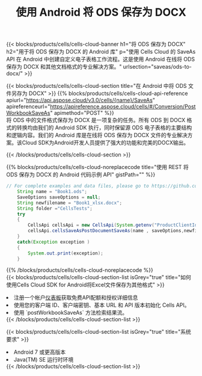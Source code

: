 ﻿---
title: 使用 Android 将 ODS 保存为 DOCX
description: 利用Aspose.Cells Cloud SDK for Android将ODS格式文件保存为DOCX格式文件。
kwords: Excel, Save ODS as DOCX, REST, Android
howto: How to save ODS as DOCX using Aspose.Cells Cloud Android library.
---
{{< blocks/products/cells/cells-cloud-banner h1="将 ODS 保存为 DOCX" h2="用于将 ODS 保存为 DOCX 的 Android 库" p="使用 Cells Cloud 的 SaveAs API 在 Android 中创建自定义电子表格工作流程。这是使用 Android 在线将 ODS 保存为 DOCX 和其他文档格式的专业解决方案。" urlsection="saveas/ods-to-docx/" >}}

{{< blocks/products/cells/cells-cloud-section title="在 Android 中将 ODS 文件另存为 DOCX" >}}
{{% blocks/products/cells/cells-cloud-api-reference apiurl="https://api.aspose.cloud/v3.0/cells/{name}/SaveAs" apireferenceurl="https://apireference.aspose.cloud/cells/#/Conversion/PostWorkbookSaveAs" apimethod="POST" %}}
<br/>
将 ODS 中的文件格式保存为 DOCX 是一项复杂的任务。所有 ODS 到 DOCX 格式的转换均由我们的 Android SDK 执行，同时保留源 ODS 电子表格的主要结构和逻辑内容。我们的 Android 库是在线将 ODS 保存为 DOCX 文件的专业解决方案。该Cloud SDK为Android开发人员提供了强大的功能和完美的DOCX输出。

{{< /blocks/products/cells/cells-cloud-section >}}

{{% blocks/products/cells/cells-cloud-noreplacecode title="使用 REST 将 ODS 保存为 DOCX 的 Android 代码示例 API" gistPath="" %}}
  
```java
// For complete examples and data files, please go to https://github.com/aspose-cells-cloud/aspose-cells-cloud-android/
    String name = "Book1.ods";
    SaveOptions saveOptions = null;
    String newfilename = "Book1_xlsx.docx";
    String folder ="CellsTests";
    try
    {
        CellsApi cellsApi = new CellsApi(System.getenv("ProductClientId"), System.getenv("ProductClientSecret"));
        cellsApi.cellsSaveAsPostDocumentSaveAs(name , saveOptions,newfilename,false,false,folder,null,null,null,true);                       
    }
    catch(Exception exception )
    {
        System.out.print(exception);
    }
```
  
{{% /blocks/products/cells/cells-cloud-noreplacecode %}}
<br/>
{{< blocks/products/cells/cells-cloud-section-list isGrey="true" title="如何使用Cells Cloud SDK for Android将Excel文件保存为其他格式" >}}
<li>注册一个帐户<a href="https://dashboard.aspose.cloud/">仪表板</a>获取免费API配额和授权详细信息</li>
<li>使用您的客户端 ID、客户端密钥、基本 URL 和 API 版本初始化 Cells API。</li>
<li>使用 `postWorkbookSaveAs` 方法检索结果流。</li>
{{< /blocks/products/cells/cells-cloud-section-list >}}

{{< blocks/products/cells/cells-cloud-section-list isGrey="true" title="系统要求" >}}
<li>Android 7 或更高版本</li>
<li>Java(TM) SE 运行时环境</li>
{{< /blocks/products/cells/cells-cloud-section-list >}}
